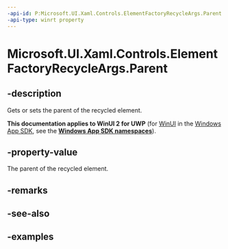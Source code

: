 ```yaml
---
-api-id: P:Microsoft.UI.Xaml.Controls.ElementFactoryRecycleArgs.Parent
-api-type: winrt property
---
```


<!-- Property syntax.
public UIElement Parent { get;  set; }
-->

# Microsoft.UI.Xaml.Controls.ElementFactoryRecycleArgs.Parent

## -description

Gets or sets the parent of the recycled element.

**This documentation applies to WinUI 2 for UWP** (for [WinUI](/windows/apps/winui/winui3/) in the [Windows App SDK](/windows/apps/windows-app-sdk/), see the **[Windows App SDK namespaces](/windows/windows-app-sdk/api/winrt/)**).

## -property-value

The parent of the recycled element.

## -remarks

## -see-also

## -examples

